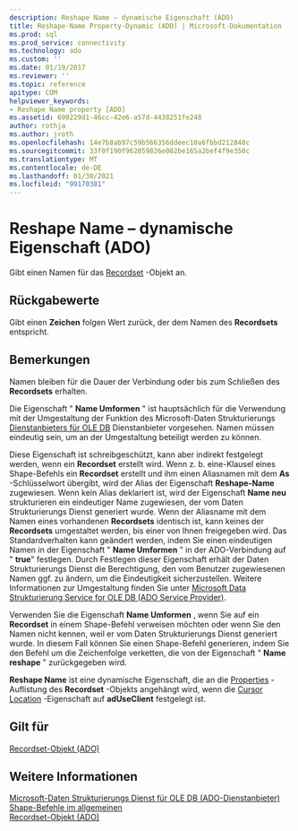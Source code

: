 ```yaml
---
description: Reshape Name – dynamische Eigenschaft (ADO)
title: Reshape-Name Property-Dynamic (ADO) | Microsoft-Dokumentation
ms.prod: sql
ms.prod_service: connectivity
ms.technology: ado
ms.custom: ''
ms.date: 01/19/2017
ms.reviewer: ''
ms.topic: reference
apitype: COM
helpviewer_keywords:
- Reshape Name property [ADO]
ms.assetid: 690229d1-46cc-42e6-a57d-4438251fe248
author: rothja
ms.author: jroth
ms.openlocfilehash: 14e7b8ab97c59b566356ddeec10a6fbbd212840c
ms.sourcegitcommit: 33f0f190f962059826e002be165a2bef4f9e350c
ms.translationtype: MT
ms.contentlocale: de-DE
ms.lasthandoff: 01/30/2021
ms.locfileid: "99170381"
---
```

# <a name="reshape-name-property-dynamic-ado"></a>Reshape Name – dynamische Eigenschaft (ADO)
Gibt einen Namen für das [Recordset](./recordset-object-ado.md) -Objekt an.  
  
## <a name="return-values"></a>Rückgabewerte  
 Gibt einen **Zeichen** folgen Wert zurück, der dem Namen des **Recordsets** entspricht.  
  
## <a name="remarks"></a>Bemerkungen  
 Namen bleiben für die Dauer der Verbindung oder bis zum Schließen des **Recordsets** erhalten.  
  
 Die Eigenschaft " **Name Umformen** " ist hauptsächlich für die Verwendung mit der Umgestaltung der Funktion des Microsoft-Daten Strukturierungs [Dienstanbieters für OLE DB](../../guide/appendixes/microsoft-data-shaping-service-for-ole-db-ado-service-provider.md) Dienstanbieter vorgesehen. Namen müssen eindeutig sein, um an der Umgestaltung beteiligt werden zu können.  
  
 Diese Eigenschaft ist schreibgeschützt, kann aber indirekt festgelegt werden, wenn ein **Recordset** erstellt wird. Wenn z. b. eine-Klausel eines Shape-Befehls ein **Recordset** erstellt und ihm einen Aliasnamen mit dem **As** -Schlüsselwort übergibt, wird der Alias der Eigenschaft **Reshape-Name** zugewiesen. Wenn kein Alias deklariert ist, wird der Eigenschaft **Name neu** strukturieren ein eindeutiger Name zugewiesen, der vom Daten Strukturierungs Dienst generiert wurde. Wenn der Aliasname mit dem Namen eines vorhandenen **Recordsets** identisch ist, kann keines der **Recordsets** umgestaltet werden, bis einer von Ihnen freigegeben wird. Das Standardverhalten kann geändert werden, indem Sie einen eindeutigen Namen in der Eigenschaft " **Name Umformen** " in der ADO-Verbindung auf " **true**" festlegen. Durch Festlegen dieser Eigenschaft erhält der Daten Strukturierungs Dienst die Berechtigung, den vom Benutzer zugewiesenen Namen ggf. zu ändern, um die Eindeutigkeit sicherzustellen. Weitere Informationen zur Umgestaltung finden Sie unter [Microsoft Data Strukturierung Service for OLE DB (ADO Service Provider)](../../guide/appendixes/microsoft-data-shaping-service-for-ole-db-ado-service-provider.md).  
  
 Verwenden Sie die Eigenschaft **Name Umformen** , wenn Sie auf ein **Recordset** in einem Shape-Befehl verweisen möchten oder wenn Sie den Namen nicht kennen, weil er vom Daten Strukturierungs Dienst generiert wurde. In diesem Fall können Sie einen Shape-Befehl generieren, indem Sie den Befehl um die Zeichenfolge verketten, die von der Eigenschaft " **Name reshape** " zurückgegeben wird.  
  
 **Reshape Name** ist eine dynamische Eigenschaft, die an die [Properties](./properties-collection-ado.md) -Auflistung des **Recordset** -Objekts angehängt wird, wenn die [Cursor Location](./cursorlocation-property-ado.md) -Eigenschaft auf **adUseClient** festgelegt ist.  
  
## <a name="applies-to"></a>Gilt für  
 [Recordset-Objekt (ADO)](./recordset-object-ado.md)  
  
## <a name="see-also"></a>Weitere Informationen  
 [Microsoft-Daten Strukturierungs Dienst für OLE DB (ADO-Dienstanbieter)](../../guide/appendixes/microsoft-data-shaping-service-for-ole-db-ado-service-provider.md)   
 [Shape-Befehle im allgemeinen](../../guide/data/shape-commands-in-general.md)   
 [Recordset-Objekt (ADO)](./recordset-object-ado.md)